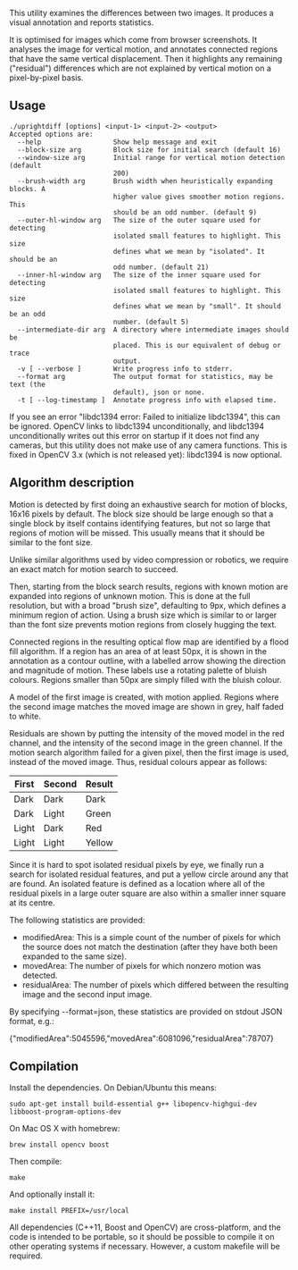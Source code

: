 This utility examines the differences between two images. It produces a visual
annotation and reports statistics.

It is optimised for images which come from browser screenshots. It analyses the
image for vertical motion, and annotates connected regions that have the same
vertical displacement. Then it highlights any remaining ("residual")
differences which are not explained by vertical motion on a pixel-by-pixel
basis.

## Usage

```
./uprightdiff [options] <input-1> <input-2> <output>
Accepted options are:
  --help                  Show help message and exit
  --block-size arg        Block size for initial search (default 16)
  --window-size arg       Initial range for vertical motion detection (default 
                          200)
  --brush-width arg       Brush width when heuristically expanding blocks. A 
                          higher value gives smoother motion regions. This 
                          should be an odd number. (default 9)
  --outer-hl-window arg   The size of the outer square used for detecting 
                          isolated small features to highlight. This size 
                          defines what we mean by "isolated". It should be an 
                          odd number. (default 21)
  --inner-hl-window arg   The size of the inner square used for detecting 
                          isolated small features to highlight. This size 
                          defines what we mean by "small". It should be an odd 
                          number. (default 5)
  --intermediate-dir arg  A directory where intermediate images should be 
                          placed. This is our equivalent of debug or trace 
                          output.
  -v [ --verbose ]        Write progress info to stderr.
  --format arg            The output format for statistics, may be text (the 
                          default), json or none.
  -t [ --log-timestamp ]  Annotate progress info with elapsed time.
```

If you see an error "libdc1394 error: Failed to initialize libdc1394", this can
be ignored. OpenCV links to libdc1394 unconditionally, and libdc1394
unconditionally writes out this error on startup if it does not find any
cameras, but this utility does not make use of any camera functions. This is
fixed in OpenCV 3.x (which is not released yet): libdc1394 is now optional.

## Algorithm description

Motion is detected by first doing an exhaustive search for motion of blocks,
16x16 pixels by default. The block size should be large enough so that a single
block by itself contains identifying features, but not so large that regions of
motion will be missed. This usually means that it should be similar to the font
size.

Unlike similar algorithms used by video compression or robotics, we require an
exact match for motion search to succeed.

Then, starting from the block search results, regions with known motion are
expanded into regions of unknown motion. This is done at the full resolution,
but with a broad "brush size", defaulting to 9px, which defines a minimum
region of action. Using a brush size which is similar to or larger than the
font size prevents motion regions from closely hugging the text.

Connected regions in the resulting optical flow map are identified by a flood
fill algorithm. If a region has an area of at least 50px, it is shown in the
annotation as a contour outline, with a labelled arrow showing the direction and
magnitude of motion. These labels use a rotating palette of bluish colours.
Regions smaller than 50px are simply filled with the bluish colour.

A model of the first image is created, with motion applied. Regions
where the second image matches the moved image are shown in grey, half faded
to white.

Residuals are shown by putting the intensity of the moved model in the red
channel, and the intensity of the second image in the green channel. If the
motion search algorithm failed for a given pixel, then the first image is used,
instead of the moved image. Thus, residual colours appear as follows:

| First | Second | Result
|-------|--------|-------
| Dark  | Dark   | Dark
| Dark  | Light  | Green
| Light | Dark   | Red
| Light | Light  | Yellow

Since it is hard to spot isolated residual pixels by eye, we finally run a
search for isolated residual features, and put a yellow circle around any that
are found. An isolated feature is defined as a location where all of the
residual pixels in a large outer square are also within a smaller inner square
at its centre.

The following statistics are provided:

* modifiedArea: This is a simple count of the number of pixels for which the
  source does not match the destination (after they have both been expanded to
  the same size).
* movedArea: The number of pixels for which nonzero motion was detected.
* residualArea: The number of pixels which differed between the resulting image
  and the second input image.

By specifying --format=json, these statistics are provided on stdout JSON format,
e.g.:

{"modifiedArea":5045596,"movedArea":6081096,"residualArea":78707}

## Compilation

Install the dependencies. On Debian/Ubuntu this means:

`sudo apt-get install build-essential g++ libopencv-highgui-dev libboost-program-options-dev`

On Mac OS X with homebrew:

`brew install opencv boost`

Then compile:

`make`

And optionally install it:

`make install PREFIX=/usr/local`

All dependencies (C++11, Boost and OpenCV) are cross-platform, and the code is
intended to be portable, so it should be possible to compile it on other
operating systems if necessary. However, a custom makefile will be required.
